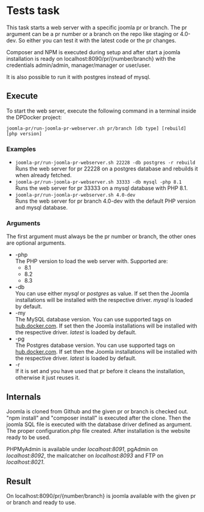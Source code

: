 # Tests task
This task starts a web server with a specific joomla pr or branch. The pr argument can be a pr number or a branch on the repo like staging or 4.0-dev. So either you can test it with the latest code or the pr changes.

Composer and NPM is executed during setup and after start a joomla installation is ready on localhost:8090/pr/{number/branch} with the credentials admin/admin, manager/manager or user/user.

It is also possible to run it with postgres instead of mysql.

## Execute
To start the web server, execute the following command in a terminal inside the DPDocker project:

`joomla-pr/run-joomla-pr-webserver.sh pr/branch [db type] [rebuild] [php version]`

### Examples

- `joomla-pr/run-joomla-pr-webserver.sh 22228 -db postgres -r rebuild`  
Runs the web server for pr 22228 on a postgres database and rebuilds it when already fetched.
- `joomla-pr/run-joomla-pr-webserver.sh 33333 -db mysql -php 8.1`  
Runs the web server for pr 33333 on a mysql database with PHP 8.1.
- `joomla-pr/run-joomla-pr-webserver.sh 4.0-dev`  
Runs the web server for pr branch 4.0-dev with the default PHP version and mysql database.

### Arguments
The first argument must always be the pr number or branch, the other ones are optional arguments.
- -php  
  The PHP version to load the web server with. Supported are:
    - 8.1
    - 8.2
    - 8.3
- -db  
  You can use either _mysql_ or _postgres_ as value. If set then the Joomla installations will be installed with the respective driver. _mysql_ is loaded by default.
- -my  
  The MySQL database version. You can use supported tags on [hub.docker.com](https://hub.docker.com/_/mysql). If set then the Joomla installations will be installed with the respective driver. _latest_ is loaded by default.
- -pg  
  The Postgres database version. You can use supported tags on [hub.docker.com](https://hub.docker.com/_/postgres). If set then the Joomla installations will be installed with the respective driver. _latest_ is loaded by default.
- -r  
  If it is set and you have used that pr before it cleans the installation, otherwise it just reuses it.

## Internals
Joomla is cloned from Github and the given pr or branch is checked out. "npm install" and "composer install" is executed after the clone. Then the joomla SQL file is executed with the database driver defined as argument. The proper configuration.php file created. After installation is the website ready to be used.

PHPMyAdmin is available under _localhost:8091_, pgAdmin on _localhost:8092_, the mailcatcher on _localhost:8093_ and FTP on _localhost:8021_.

## Result
On localhost:8090/pr/{number/branch} is joomla available with the given pr or branch and ready to use.
